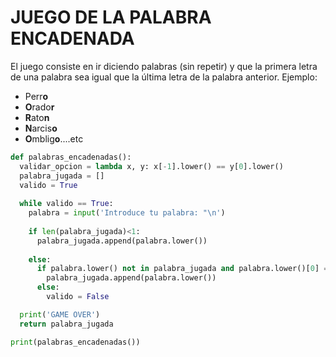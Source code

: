 # JUEGO DE LA PALABRA ENCADENADA
 El juego consiste en ir diciendo palabras (sin repetir) y que la primera letra de una palabra sea igual que la última letra de la palabra anterior.
 Ejemplo:
 
* Perr**o**
* **O**rado**r**
* **R**ato**n**
* **N**arcis**o**
* **O**mblig**o**....etc

```python
def palabras_encadenadas():
  validar_opcion = lambda x, y: x[-1].lower() == y[0].lower()
  palabra_jugada = []
  valido = True
  
  while valido == True:
    palabra = input('Introduce tu palabra: "\n')
    
    if len(palabra_jugada)<1:
      palabra_jugada.append(palabra.lower())
    
    else: 
      if palabra.lower() not in palabra_jugada and palabra.lower()[0] == palabra_jugada[-1][-1]:
        palabra_jugada.append(palabra.lower())
      else:
        valido = False

  print('GAME OVER')
  return palabra_jugada

print(palabras_encadenadas())
```
